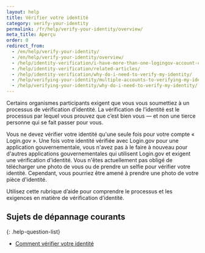 ```yaml
---
layout: help
title: Vérifier votre identité
category: verify-your-identity
permalink: /fr/help/verify-your-identity/overview/
meta_title: Aperçu
order: 0
redirect_from:
  - /en/help/verify-your-identity/
  - /en/help/verify-your-identity/overview/
  - /help/identity-verification/i-have-more-than-one-logingov-account-can-I-verify-my-identity-for-all-of-them/
  - /help/identity-verification/related-articles/
  - /help/identity-verification/why-do-i-need-to-verify-my-identity/
  - /help/verifying-your-identity/multiple-accounts-to-verifying-my-identity-for/
  - /help/verifying-your-identity/why-do-i-need-to-verify-my-identity/
---
```


Certains organismes participants exigent que vous vous soumettiez à un processus de vérification d’identité. La vérification de l’identité est le processus par lequel vous prouvez que c’est bien vous — et non une tierce personne qui se fait passer pour vous.

Vous ne devez vérifier votre identité qu'une seule fois pour votre compte « Login.gov ». Une fois votre identité vérifiée avec Login.gov pour une application gouvernementale, vous n'avez pas à le faire à nouveau pour d'autres applications gouvernementales qui utilisent Login.gov et exigent une vérification d'identité. Vous n'êtes actuellement pas obligé de télécharger une photo de vous ou de prendre un selfie pour vérifier votre identité. Cependant, vous pourriez être amené à prendre une photo de votre pièce d'identité.

Utilisez cette rubrique d’aide pour comprendre le processus et les exigences en matière de vérification d’identité.

## Sujets de dépannage courants

{: .help-question-list}
* [Comment vérifier votre identité](/help/verify-your-identity/how-to-verify-your-identity/)
